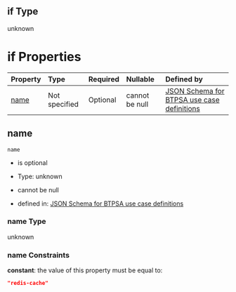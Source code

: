 ## if Type

unknown

# if Properties

| Property      | Type          | Required | Nullable       | Defined by                                                                                                                                                                                                        |
| :------------ | :------------ | :------- | :------------- | :---------------------------------------------------------------------------------------------------------------------------------------------------------------------------------------------------------------- |
| [name](#name) | Not specified | Optional | cannot be null | [JSON Schema for BTPSA use case definitions](btpsa-usecase-properties-services-items-allof-1-then-allof-92-if-properties-name.md "undefined#/properties/services/items/allOf/1/then/allOf/92/if/properties/name") |

## name



`name`

*   is optional

*   Type: unknown

*   cannot be null

*   defined in: [JSON Schema for BTPSA use case definitions](btpsa-usecase-properties-services-items-allof-1-then-allof-92-if-properties-name.md "undefined#/properties/services/items/allOf/1/then/allOf/92/if/properties/name")

### name Type

unknown

### name Constraints

**constant**: the value of this property must be equal to:

```json
"redis-cache"
```
